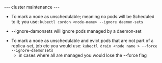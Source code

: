 --- cluster maintenance ---
-  To mark a node as unschedulable; meaning no pods will be Scheduled to it; you use:
  `kubectl cordon <node-name> --ignore daemon-sets`
  * --ignore-damonsets will ignore pods managed by a daemon-set
- To mark a node as unschedulable and evict pods that are not part of a replica-set, job etc
  you would use:
    `kubectl drain <node name > --force --ignore-daemonsets`
    * in cases where all are managed you would lose the --force flag
